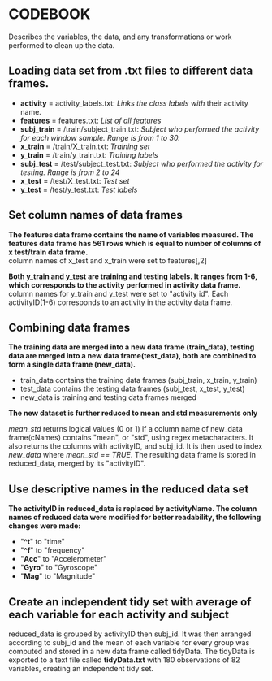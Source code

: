 # CODEBOOK

Describes the variables, the data, and any transformations or work performed to clean up the data.

## Loading data set from .txt files to different data frames.   
  
* **activity** = activity_labels.txt: *Links the class labels with* their activity name.  
* **features** = features.txt: *List of all features*  
* **subj_train** = /train/subject_train.txt: *Subject who performed the activity for each window sample. Range is from 1 to 30.*  
* **x_train** = /train/X_train.txt: *Training set*  
* **y_train** = /train/y_train.txt: *Training labels*  
* **subj_test** = /test/subject_test.txt: *Subject who performed the activity for testing. Range is from 2 to 24* 
* **x_test** = /test/X_test.txt: *Test set*  
* **y_test** = /test/y_test.txt: *Test labels*  

## Set column names of data frames
**The features data frame contains the name of variables measured. The features data frame has 561 rows which is equal to number of columns of x test/train data frame.**  
column names of x_test and x_train were set to features[,2]  

**Both y_train and y_test are training and testing labels. It ranges from 1-6, which corresponds to the activity performed in activity data frame.**  
column names for y_train and y_test were set to "activity id". Each activityID(1-6) corresponds to an activity in the activity data frame.  
  
  
## Combining data frames
**The training data are merged into a new data frame (train_data), testing data are merged into a new data frame(test_data), both are combined to form a single data frame (new_data).**  
  
* train_data contains the training data frames (subj_train, x_train, y_train)  
* test_data contains the testing data frames (subj_test, x_test, y_test)  
* new_data is training and testing data frames merged  

**The new dataset is further reduced to mean and std measurements only**  
  
*mean_std* returns logical values (0 or 1) if a column name of new_data frame(cNames) contains "mean", or "std", using regex metacharacters. It also returns the columns with activityID, and subj_id. It is then used to index *new_data* where *mean_std == TRUE*. The resulting data frame is stored in reduced_data, merged by its "activityID".  

## Use descriptive names in the reduced data set

**The activityID in reduced_data is replaced by activityName. The column names of reduced data were modified for better readability, the following changes were made:**  
  
* "**^t**" to "time"  
* "**^f**" to "frequency"  
* "**Acc**" to "Accelerometer"  
* "**Gyro**" to "Gyroscope"  
* "**Mag**" to "Magnitude"  

## Create an independent tidy set with average of each variable for each activity and subject  

reduced_data is grouped by activityID then subj_id. It was then arranged according to subj_id and the mean of each variable for every group was computed and stored in a new data frame called tidyData. The tidyData is exported to a text file called **tidyData.txt** with 180 observations of 82 variables, creating an independent tidy set.  
